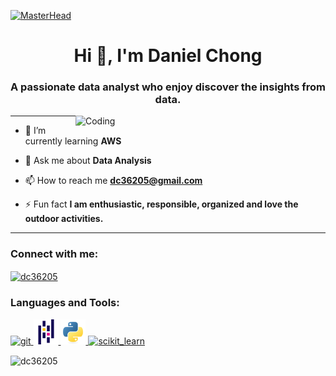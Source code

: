 [![MasterHead](https://static.wixstatic.com/media/e2c59a_b5b7666d531f4441bc96954b5f33771f~mv2.gif)](https://dc36205.io)
<h1 align="center">Hi 👋, I'm Daniel Chong</h1>
<h3 align="center">A passionate data analyst who enjoy discover the insights from data.</h3>
<img align="right" alt="Coding" width="400" src="https://ik.imagekit.io/dresma/Dresma_Library/manager-openings_NW3bXTTFP.gif">


----------------------------------------------


- 🌱 I’m currently learning **AWS**

- 💬 Ask me about **Data Analysis**

- 📫 How to reach me **dc36205@gmail.com**

- ⚡ Fun fact **I am enthusiastic, responsible, organized and love the outdoor activities.**
----------------------------------------------

<h3 align="left">Connect with me:</h3>
<p align="left">
<a href="https://linkedin.com/in/dc36205" target="blank"><img align="center" src="https://raw.githubusercontent.com/rahuldkjain/github-profile-readme-generator/master/src/images/icons/Social/linked-in-alt.svg" alt="dc36205" height="30" width="40" /></a>
</p>

<h3 align="left">Languages and Tools:</h3>
<p align="left"> <a href="https://git-scm.com/" target="_blank" rel="noreferrer"> <img src="https://www.vectorlogo.zone/logos/git-scm/git-scm-icon.svg" alt="git" width="40" height="40"/> </a> <a href="https://pandas.pydata.org/" target="_blank" rel="noreferrer"> <img src="https://raw.githubusercontent.com/devicons/devicon/2ae2a900d2f041da66e950e4d48052658d850630/icons/pandas/pandas-original.svg" alt="pandas" width="40" height="40"/> </a> <a href="https://www.python.org" target="_blank" rel="noreferrer"> <img src="https://raw.githubusercontent.com/devicons/devicon/master/icons/python/python-original.svg" alt="python" width="40" height="40"/> </a> <a href="https://scikit-learn.org/" target="_blank" rel="noreferrer"> <img src="https://upload.wikimedia.org/wikipedia/commons/0/05/Scikit_learn_logo_small.svg" alt="scikit_learn" width="40" height="40"/> </a> </p>

<p><img align="center" src="https://github-readme-stats.vercel.app/api/top-langs?username=dc36205&show_icons=true&locale=en&layout=compact" alt="dc36205" /></p>
